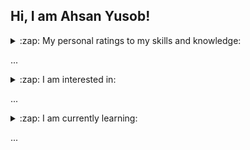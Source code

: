 ## Hi, I am Ahsan Yusob!

<details>
  <summary>:zap:  My personal ratings to my skills and knowledge: </summary>
  <br></br>
  <table>
    <th></th><th>IDE & PLATFORM</th><th>LANGUAGES</th><th>TERMINAL</th><th>LIBRARIES</th>
    <tr>
      <td>⭐⭐⭐⭐⭐ </td>
      <td></td>
      <td></td>
      <td></td>
      <td></td>
    </tr>
    <tr>
      <td>⭐⭐⭐⭐ ▪ </td>  
      <td><img height="40" alt="MATLAB" src="https://raw.githubusercontent.com/github/explore/80688e429a7d4ef2fca1e82350fe8e3517d3494d/topics/matlab/matlab.png" />
      </td>
      <td><img height="45" alt="PYTHON" src="https://raw.githubusercontent.com/github/explore/80688e429a7d4ef2fca1e82350fe8e3517d3494d/topics/python/python.png" />
      </td>
      <td></td>
      <td></td>
    </tr>
    <tr>
      <td>⭐⭐⭐ ▪ ▪ </td>  
      <td>
        <img height="40" alt="PYCHRM" src="https://raw.githubusercontent.com/github/explore/d8574c7bce27faa27fb879bca56dfe351ee66efd/topics/pycharm/pycharm.png" /> 
        <img height="40" alt="INTELJ" src="https://raw.githubusercontent.com/github/explore/caa262eeb858e81282d6f651d6eef1f8730b54ba/topics/intellij-idea/intellij-idea.png" />  
      </td>
      <td><img height="50" alt="JAVA" src="https://raw.githubusercontent.com/github/explore/5b3600551e122a3277c2c5368af2ad5725ffa9a1/topics/java/java.png" /></td>
      <td></td>
      <td></td>
    </tr>
    </tr>
    <tr>
      <td>⭐⭐ ▪ ▪ ▪ </td>  
      <td>
        <img height="35" alt="VISSTD" src="https://raw.githubusercontent.com/github/explore/bbd48b997e8d0bef63f676eca4da5e1f76487b56/topics/visual-studio-code/visual-studio-code.png" />
        <img height="40" alt="ARDUIN" src="https://raw.githubusercontent.com/github/explore/80688e429a7d4ef2fca1e82350fe8e3517d3494d/topics/arduino/arduino.png" />
        <img height="40" alt="RASPPI" src="https://raw.githubusercontent.com/github/explore/80688e429a7d4ef2fca1e82350fe8e3517d3494d/topics/raspberry-pi/raspberry-pi.png" /></td>
      <td><img height="40" alt="C" src="https://raw.githubusercontent.com/github/explore/f3e22f0dca2be955676bc70d6214b95b13354ee8/topics/c/c.png" /></td>
      <td><img height="40" alt="GIT" src="https://raw.githubusercontent.com/github/explore/80688e429a7d4ef2fca1e82350fe8e3517d3494d/topics/git/git.png" /></td>
      <td><img height="40" alt="OPENCV" src="https://raw.githubusercontent.com/github/explore/80688e429a7d4ef2fca1e82350fe8e3517d3494d/topics/opencv/opencv.png" />
      <img height="40" alt="NUMPY" src="https://raw.githubusercontent.com/github/explore/d530d6a3a171a53f7b8eb4e9e005136e7ebd898f/topics/numpy/numpy.png" /></td>
    </tr>
    </tr>
    <tr>
      <td>⭐ ▪ ▪ ▪ ▪ </td>  
      <td>
      </td>
      <td><img height="40" alt="ASSMBL" src="https://raw.githubusercontent.com/github/explore/e495457f5ff28c343f9e422f8e3cf80fd3e80890/topics/assembly/assembly.png" />
      </td>
      <td></td>
      <td></td>
    </tr>
  </table>
</details>

...
<details>
  <summary>:zap:  I am interested in: </summary>
  <!-- copy this [<img height="20" alt="sys_id" src=https://img.shields.io/badge/-system--identification-blue />](https://github.com/topics/system-identification) -->
  <br></br>
  
  [<img height="20" alt="sys_id" src=https://img.shields.io/badge/-system--identification-blue />](https://github.com/topics/system-identification) 
  [<img height="20" alt="deep_l" src=https://img.shields.io/badge/-deep--learning-blue />](https://github.com/topics/deep-learning) 
  [<img height="20" alt="simscp" src=https://img.shields.io/badge/-simscape-blue />](https://github.com/topics/simscape)
</details>

...
<details>
  <summary>:zap:  I am currently learning: </summary>
  <br></br>
  
Terminal:  
<code><img height="25" alt="git" src="https://img.shields.io/badge/-Git-000000?style=flat-square&logo=git&logoColor=white" /></code>

Script and programming language(s):  
<code><img height="25" alt="PYTHON" src="https://img.shields.io/badge/Python-FFD43B?style=for-the-badge&logo=python&logoColor=blue" /></code>

IDE, LIBRARIES & REPO:  
  <code><img height="25" alt="Arduino_IDE" src="https://img.shields.io/badge/Arduino_IDE-00979D?style=for-the-badge&logo=arduino&logoColor=white" />
  <img height="25" alt="PyCharm" src="https://img.shields.io/badge/PyCharm-000000.svg?&style=for-the-badge&logo=PyCharm&logoColor=white" />
  <img height="25" alt="IntelliJ_IDEA" src="https://img.shields.io/badge/IntelliJ_IDEA-000000.svg?style=for-the-badge&logo=intellij-idea&logoColor=white" />
  <img height="25" alt="Visual_Studio" src="https://img.shields.io/badge/Visual_Studio-5C2D91?style=for-the-badge&logo=visual%20studio&logoColor=white" />
  <img height="25" alt="MRKDOWN" src="https://img.shields.io/badge/Markdown-000000?style=for-the-badge&logo=markdown&logoColor=white" />
  <img height="25" alt="OPEN_CV" src="https://img.shields.io/badge/OpenCV-27338e?style=for-the-badge&logo=OpenCV&logoColor=white" />
  <img height="25" alt="NUMPY" src="https://img.shields.io/badge/Numpy-777BB4?style=for-the-badge&logo=numpy&logoColor=white" />
  <img height="25" alt="APA_MVN" src="https://img.shields.io/badge/apache_maven-C71A36?style=for-the-badge&logo=apachemaven&logoColor=white" />
  <img height="25" alt="Github" src="https://img.shields.io/badge/GitHub-100000?style=for-the-badge&logo=github&logoColor=white" />
  </code>


PROTOTYPING PLATFORM:  
<code>
  <img height="25" alt="arduino" src="https://img.shields.io/badge/Arduino-00979D?style=for-the-badge&logo=Arduino&logoColor=white" />
  <img height="25" alt="raspi" src="https://img.shields.io/badge/Raspberry%20Pi-A22846?style=for-the-badge&logo=Raspberry%20Pi&logoColor=whit" />
</code>
</details>

...

<!--
 <img height="25" alt="badge_name" src="" />
commented badges:
1. MOST USED LANGUAGE:
<img alt="most-used-language" src="https://github-readme-stats.vercel.app/api/top-langs/?username=ahsanyusob" />
2. STREAK STATS:
<img alt="streak-stats" src="https://github-readme-streak-stats.herokuapp.com/?user=ahsanyusob" />
3. PROFILE TROPHY:
<img alt="profile-trophy" src="https://github-profile-trophy.vercel.app/?username=ahsanyusob" />
4. HIT COUNTER:
<img height="25" alt="hit-counter" src="https://hits.seeyoufarm.com/api/count/incr/badge.svg?url=https%3A%2F%2Fgithub.com%2F{ahsanyusob}1212%2Fhit-counter" />
-->

